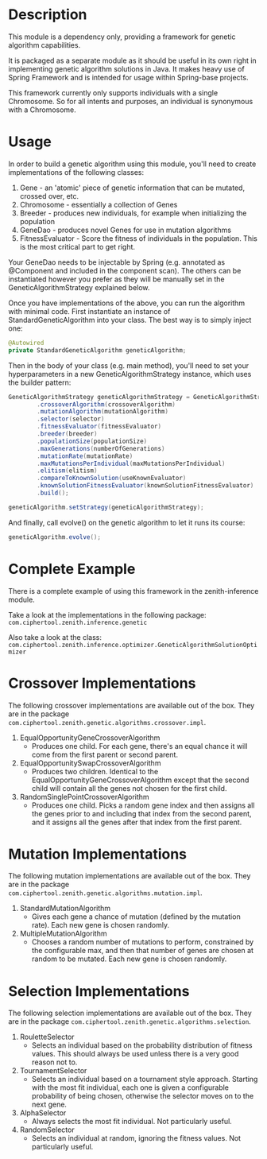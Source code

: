 # Description
This module is a dependency only, providing a framework for genetic algorithm capabilities.

It is packaged as a separate module as it should be useful in its own right in implementing genetic algorithm solutions in Java.  It makes heavy use of Spring Framework and is intended for usage within Spring-base projects.

This framework currently only supports individuals with a single Chromosome.  So for all intents and purposes, an individual is synonymous with a Chromosome.

# Usage
In order to build a genetic algorithm using this module, you'll need to create implementations of the following classes:
1. Gene - an 'atomic' piece of genetic information that can be mutated, crossed over, etc.
2. Chromosome - essentially a collection of Genes
3. Breeder - produces new individuals, for example when initializing the population
4. GeneDao - produces novel Genes for use in mutation algorithms
5. FitnessEvaluator - Score the fitness of individuals in the population.  This is the most critical part to get right.

Your GeneDao needs to be injectable by Spring (e.g. annotated as @Component and included in the component scan).  The others can be instantiated however you prefer as they will be manually set in the GeneticAlgorithmStrategy explained below.

Once you have implementations of the above, you can run the algorithm with minimal code.  First instantiate an instance of StandardGeneticAlgorithm into your class.  The best way is to simply inject one:
```java
@Autowired
private StandardGeneticAlgorithm geneticAlgorithm;
```

Then in the body of your class (e.g. main method), you'll need to set your hyperparameters in a new GeneticAlgorithmStrategy instance, which uses the builder pattern:
```java
GeneticAlgorithmStrategy geneticAlgorithmStrategy = GeneticAlgorithmStrategy.builder()
        .crossoverAlgorithm(crossoverAlgorithm)
        .mutationAlgorithm(mutationAlgorithm)
        .selector(selector)
        .fitnessEvaluator(fitnessEvaluator)
        .breeder(breeder)
        .populationSize(populationSize)
        .maxGenerations(numberOfGenerations)
        .mutationRate(mutationRate)
        .maxMutationsPerIndividual(maxMutationsPerIndividual)
        .elitism(elitism)
        .compareToKnownSolution(useKnownEvaluator)
        .knownSolutionFitnessEvaluator(knownSolutionFitnessEvaluator)
        .build();

geneticAlgorithm.setStrategy(geneticAlgorithmStrategy);
```

And finally, call evolve() on the genetic algorithm to let it runs its course:
```java
geneticAlgorithm.evolve();
```

# Complete Example
There is a complete example of using this framework in the zenith-inference module.

Take a look at the implementations in the following package: ```com.ciphertool.zenith.inference.genetic```

Also take a look at the class: ```com.ciphertool.zenith.inference.optimizer.GeneticAlgorithmSolutionOptimizer```

# Crossover Implementations
The following crossover implementations are available out of the box.  They are in the package ```com.ciphertool.zenith.genetic.algorithms.crossover.impl```.

1. EqualOpportunityGeneCrossoverAlgorithm
   - Produces one child.  For each gene, there's an equal chance it will come from the first parent or second parent.
2. EqualOpportunitySwapCrossoverAlgorithm
   - Produces two children.  Identical to the EqualOpportunityGeneCrossoverAlgorithm except that the second child will contain all the genes not chosen for the first child. 
3. RandomSinglePointCrossoverAlgorithm
   - Produces one child.  Picks a random gene index and then assigns all the genes prior to and including that index from the second parent, and it assigns all the genes after that index from the first parent.

# Mutation Implementations
The following mutation implementations are available out of the box.  They are in the package ```com.ciphertool.zenith.genetic.algorithms.mutation.impl```.

1. StandardMutationAlgorithm
   - Gives each gene a chance of mutation (defined by the mutation rate).  Each new gene is chosen randomly.
2. MultipleMutationAlgorithm
   - Chooses a random number of mutations to perform, constrained by the configurable max, and then that number of genes are chosen at random to be mutated.  Each new gene is chosen randomly.

# Selection Implementations
The following selection implementations are available out of the box.  They are in the package ```com.ciphertool.zenith.genetic.algorithms.selection```.

1. RouletteSelector
   - Selects an individual based on the probability distribution of fitness values.  This should always be used unless there is a very good reason not to.
2. TournamentSelector
   - Selects an individual based on a tournament style approach.  Starting with the most fit individual, each one is given a configurable probability of being chosen, otherwise the selector moves on to the next gene.
3. AlphaSelector
   - Always selects the most fit individual.  Not particularly useful.
4. RandomSelector
   - Selects an individual at random, ignoring the fitness values.  Not particularly useful.